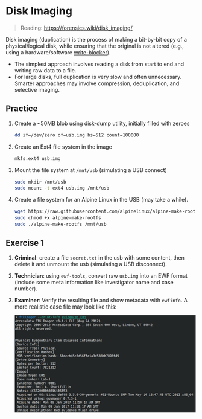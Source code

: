 # Disk Imaging

> Reading: <https://forensics.wiki/disk_imaging/>

Disk imaging (duplication) is the process of making a bit-by-bit copy of a physical/logical disk, while ensuring that the original is not altered (e.g., using a hardware/software [write-blocker](https://forensics.wiki/write_blockers/)).

- The simplest approach involves reading a disk from start to end and writing raw data to a file.
- For large disks, full duplication is very slow and often unnecessary. Smarter approaches may involve compression, deduplication, and selective imaging.

## Practice

1. Create a ~50MB blob using disk-dump utility, initially filled with zeroes

    ```bash
    dd if=/dev/zero of=usb.img bs=512 count=100000
    ```

1. Create an Ext4 file system in the image

    ```bash
    mkfs.ext4 usb.img
    ```

1. Mount the file system at `/mnt/usb` (simulating a USB connect)

    ```bash
    sudo mkdir /mnt/usb
    sudo mount -t ext4 usb.img /mnt/usb
    ```

1. Create a file system for an Alpine Linux in the USB (may take a while).

    ```bash
    wget https://raw.githubusercontent.com/alpinelinux/alpine-make-rootfs/v0.7.2/alpine-make-rootfs
    sudo chmod +x alpine-make-rootfs
    sudo ./alpine-make-rootfs /mnt/usb
    ```

## Exercise 1

1. **Criminal**: create a file `secret.txt` in the usb with some content, then delete it and unmount the usb (simulating a USB disconnect).

1. **Technician**: using `ewf-tools`, convert raw `usb.img` into an EWF format (include some meta information like investigator name and case number).

1. **Examiner**: Verify the resulting file and show metadata with `ewfinfo`. A more realistic case file may look like this:

    ![evidence](evidence.png)
